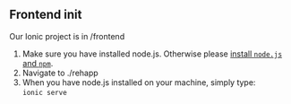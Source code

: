 ## Frontend init
Our Ionic project is in /frontend

 1. Make sure you have installed node.js. Otherwise please [install `node.js` and `npm`](https://nodejs.org/en/download/package-manager/).
 2. Navigate to ./rehapp 
 3. When you have node.js installed on your machine, simply type:   
  `ionic serve`
